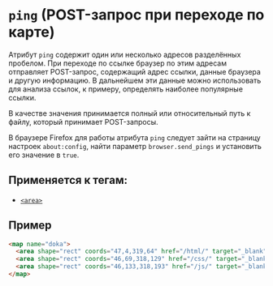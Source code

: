 # `ping` (POST-запрос при переходе по карте)

Атрибут `ping` содержит один или несколько адресов разделённых пробелом. При переходе по ссылке браузер по этим адресам отправляет POST-запрос, содержащий адрес ссылки, данные браузера и другую информацию. В дальнейшем эти данные можно использовать для анализа ссылок, к примеру, определять наиболее популярные ссылки.

В качестве значения принимается полный или относительный путь к файлу, который принимает POST-запросы.

В браузере Firefox для работы атрибута `ping` следует зайти на страницу настроек `about:config`, найти параметр `browser.send_pings` и установить его значение в `true`.

## Применяется к тегам:

- [`<area>`](<../TAGS IMAGE/area (ССЫЛКИ НА ОБЛАСТИ КАРТИНКИ).md>)

## Пример

```html
<map name="doka">
  <area shape="rect" coords="47,4,319,64" href="/html/" target="_blank" alt="HTML" ping="<адрес>" />
  <area shape="rect" coords="46,69,318,129" href="/css/" target="_blank" alt="CSS" />
  <area shape="rect" coords="46,133,318,193" href="/js/" target="_blank" alt="JS" />
</map>
```
